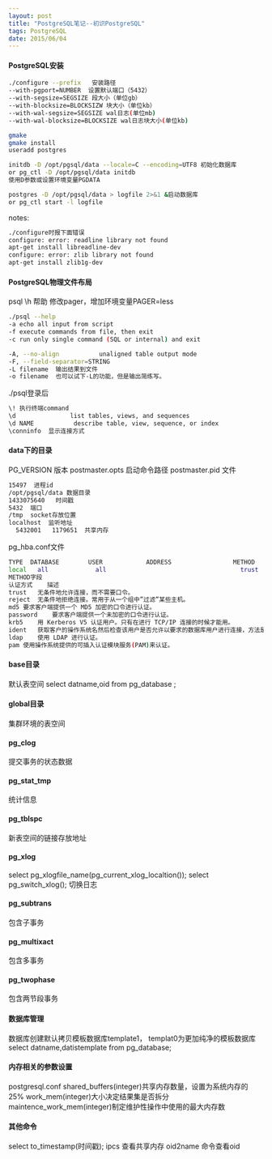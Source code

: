 ```yaml
---
layout: post
title: "PostgreSQL笔记--初识PostgreSQL"
tags: PostgreSQL
date: 2015/06/04
---
```


#### PostgreSQL安装

```bash
./configure --prefix   安装路径
--with-pgport=NUMBER  设置默认端口（5432）
--with-segsize=SEGSIZE 段大小（单位gb）
--with-blocksize=BLOCKSIZW 块大小（单位kb）
--with-wal-segsize=SEGSIZE wal日志(单位mb)
--with-wal-blocksize=BLOCKSIZE wal日志块大小(单位kb)

gmake
gmake install
useradd postgres

initdb -D /opt/pgsql/data --locale=C --encoding=UTF8 初始化数据库
or pg_ctl -D /opt/pgsql/data initdb
使用D参数或设置环境变量PGDATA

postgres -D /opt/pgsql/data > logfile 2>&1 &启动数据库
or pg_ctl start -l logfile
```
<!--more-->
notes: 
```bash
./configure时报下面错误
configure: error: readline library not found
apt-get install libreadline-dev
configure: error: zlib library not found
apt-get install zlib1g-dev
```

#### PostgreSQL物理文件布局
psql
\h 帮助 
修改pager，增加环境变量PAGER=less

```bash
./psql --help
-a echo all input from script
-f execute commands from file, then exit
-c run only single command (SQL or internal) and exit

-A, --no-align           unaligned table output mode
-F, --field-separator=STRING
-L filename  输出结果到文件
-o filename  也可以试下-L的功能，但是输出简练写。
```

./psql登录后
```bash 
\! 执行终端command
\d               list tables, views, and sequences
\d NAME           describe table, view, sequence, or index
\conninfo  显示连接方式
```

#### data下的目录

PG_VERSION  版本 
postmaster.opts 启动命令路径 
postmaster.pid 文件
```bash 
15497  进程id
/opt/pgsql/data 数据目录
1433075640   时间戳
5432  端口
/tmp  socket存放位置
localhost  监听地址
  5432001   1179651  共享内存
```

pg_hba.conf文件
```bash 
TYPE  DATABASE        USER            ADDRESS                 METHOD
local   all             all                                     trust
METHOD字段
认证方式    描述
trust   无条件地允许连接，而不需要口令。
reject  无条件地拒绝连接。常用于从一个组中”过滤”某些主机。
md5 要求客户端提供一个 MD5 加密的口令进行认证。
password    要求客户端提供一个未加密的口令进行认证。
krb5    用 Kerberos V5 认证用户。只有在进行 TCP/IP 连接的时候才能用。
ident   获取客户的操作系统名然后检查该用户是否允许以要求的数据库用户进行连接，方法是参照在 ident 关键字后面声明的映射。对于 TCP/IP 连接，用户的身份是通过与运行在客户端上的 ident 服务器连接进行判断的，对于本地连接，它是从操作系统获取的。
ldap    使用 LDAP 进行认证。
pam 使用操作系统提供的可插入认证模块服务(PAM)来认证。
```

#### base目录
默认表空间
select datname,oid from pg_database ;

#### global目录
集群环境的表空间

#### pg_clog
提交事务的状态数据

#### pg_stat_tmp
统计信息
 
#### pg_tblspc
新表空间的链接存放地址

#### pg_xlog
select pg_xlogfile_name(pg_current_xlog_localtion());
select pg_switch_xlog(); 切换日志

#### pg_subtrans
包含子事务 

#### pg_multixact
包含多事务

#### pg_twophase
包含两节段事务

#### 数据库管理
数据库创建默认拷贝模板数据库template1，
templat0为更加纯净的模板数据库
select datname,datistemplate from pg_database;

#### 内存相关的参数设置
postgresql.conf
shared_buffers(integer)共享内存数量，设置为系统内存的25%
work_mem(integer)大小决定结果集是否拆分
maintence_work_mem(integer)制定维护性操作中使用的最大内存数

#### 其他命令
select to_timestamp(时间戳);
ipcs 查看共享内存 
oid2name 命令查看oid
